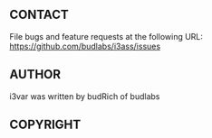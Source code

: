 
## CONTACT
File bugs and feature requests at the following URL:  
https://github.com/budlabs/i3ass/issues

## AUTHOR
i3var was written by budRich of budlabs

## COPYRIGHT
